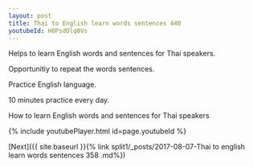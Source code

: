 ```yaml
---
layout: post
title: Thai to English learn words sentences 440 
youtubeId: H0PsdOlq0Vs
---
```

 
 
Helps to learn English words and sentences for Thai speakers.

Opportunitiy to repeat the words sentences. 

Practice English language. 
 
10 minutes practice every day. 
 
How to learn English words and sentences for Thai speakers 
 
{% include youtubePlayer.html id=page.youtubeId %}
 
 
[Next]({{ site.baseurl }}{% link  split1/_posts/2017-08-07-Thai to english learn words sentences 358 .md%})
 
